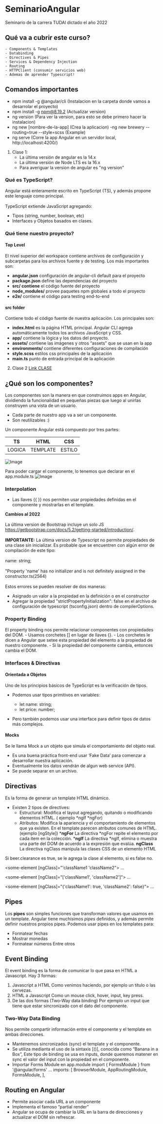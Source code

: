 # SeminarioAngular
Seminario de la carrera TUDAI dictado el año 2022

## Qué va a cubrir este curso?
    - Components & Templates
    - Databinding
    - Directives & Pipes
    - Services & Dependency Injection
    - Routing
    - HTTPClient (consumir servicios web)
    - Ademas de aprender Typescript!

## Comandos importantes
- npm install -g @angular/cli (Instalacion en la carpeta donde vamos a desarrolar el proyecto)
- npm install -g npm@8.19.2 (Actualizar version)
- ng version (Para ver la version, para esto se debe primero hacer la instalacion)
-  ng new [nombre-de-la-app] (Crea la aplicacion)
    -ng new brewery --routing=true --style=scss (Example)
- ng serve (Corre la app Angular en un servidor local, http://localhost:4200/)

1. Clase 1:
    - La última versión de angular es la 14.x
    - La última versión de Node LTS es la 16.x
    - Para averiguar la version de angular es  "ng version"

### Qué es TypeScript?
Angular está enteramente escrito en TypeScript (TS), y además propone este lenguaje como principal.
<br></br>
TypeScript extiende JavaScript agregando:
- Tipos (string, number, boolean, etc)
- Interfaces y Objetos basados en clases.


### Qué tiene nuestro proyecto?
#### Top Level
El nivel superior del workspace contiene archivos de configuración y subcarpetas para los archivos fuente y de testing. Los más importantes son:
- **angular.json** configuración de angular-cli default para el proyecto
- **package.json** define las dependencias del proyecto
- **src/ contiene** el código fuente del proyecto
- **node_modules/** provee paquetes npm globales a todo el proyecto
- **e2e/** contiene el código para testing end-to-end

#### src folder
Contiene todo el código fuente de nuestra aplicación. Los principales son:
- **index.html** es la página HTML principal. Angular CLI agrega automáticamente todos los archivos JavaScript y CSS.
- **app/** contiene la lógica y los datos del proyecto.
- **assets/** contiene las imágenes y otros “assets” que se usan en la app
- **environments/** contiene diferentes configuraciones de compilación
- **style.scss** estilos css principales de la aplicación
- **main.ts** punto de entrada principal de la aplicación

2. Clase 2
[Link CLASE](https://youtu.be/fO74AMjx2fk)

## ¿Qué son los componentes?
Los componentes son la manera en que construimos apps en Angular, dividiendo la funcionalidad en pequeñas piezas que luego al unirlas construyen una vista de un usuario.
- Cada parte de nuestro app va a ser un componente.
- Son reutilizables :) 

Un componente Angular está compuesto por tres partes:

| TS | HTML | CSS |
|--|--|--|
| LOGICA | TEMPLATE | ESTILO |

![Image](https://codigoonclick.com/wp-content/uploads/2018/03/conoce-angular-componentes.png)

Para poder cargar el componente, lo tenemos que declarar en el app.module.ts
![Image](https://media.geeksforgeeks.org/wp-content/uploads/20200423180639/gfg_entrycomponent_1.png)

### Interpolation
- Las llaves {{ }} nos permiten usar propiedades definidas en el componente y mostrarlas en el template.

**Cambios al 2022**
<br></br>
La última version de Bootstrap incluye un solo JS <https://getbootstrap.com/docs/5.2/getting-started/introduction/>.
<br></br>
**IMPORTANTE:** La última version de Typescript no permite propiedades de una clase sin inicializar. Es probable que se encuentren con algún error de compilación de este tipo: 
<br></br>
name: string;
<br></br>
"Property 'name' has no initializer and is not definitely assigned in the constructor.ts(2564)
<br></br>
Estos errores se pueden resolver de dos maneras:
   - Asignado un valor a la propiedad en la definición o en el constructor
   - Agregar la propiedad "strictPropertyInitialization": false  en el archivo de configuración de typescript (tsconfig.json) dentro de compilerOptions.

### Property Binding
El property binding nos permite relacionar componentes con propiedades del DOM.
    - Usamos corchetes [] en lugar de llaves {}.
    - Los corchetes le dicen a Angular que setee esta propiedad del elemento a la propiedad de nuestro componente.
    - Si la propiedad del componente cambia, entonces cambia el DOM.

### Interfaces & Directivas

#### Orientada a Objetos
Uno de los principios básicos de TypeScript es la verificación de tipos.
- Podemos usar tipos primitivos en variables:
    - let name: string;
    - let price: number;

- Pero también podemos usar una interface para definir tipos de datos más complejos.

#### Mocks
Se le llama Mock a un objeto que simula el comportamiento del objeto real.
- Es una buena práctica front-end usar ‘Fake Data’ para comenzar a desarrollar nuestra aplicación.
- Eventualmente los datos vendrán de algun web service (API).
- Se puede separar en un archivo. 

## Directivas
Es la forma de generar un template HTML dinámico.
- Existen 2 tipos de directives:
    - Estructural: Modifica el layout agregando, quitando o modificando elementos HTML. ( ejemplo *ngIf *ngFor)
    - Atributos: Modifica la apariencia y el comportamiento de elementos que ya existen. En el template parecen atributos comunes de HTML. (ejemplo [ngStyle])
***ngFor** La directiva *ngFor repite el elemento por cada item en la colección.
***ngIf** La directiva *ngIf, elimina o muestra una parte del DOM de acuerdo a la expresión que evalúa.
**ngClass** La directiva ngClass manipula las clases CSS de un elemento HTML
        <tr *ngFor="let producto of productos" [ngClas]="{'clearence': beer.clearence}">
Si beer.clearance es true, se le agrega la clase al elemento, si es false no.

<some-element [ngClass]="'className1 'className2">
…
</some-element>

<some-element [ngClass]="['className1', 'className2']">
…
</some-element>

<some-element [ngClass]="{'className1': true, 'className2': false}">
…
</some-element>

## Pipes
Los **pipes** son simples funciones que transforman valores que usamos en un template.
Angular tiene muchísimos *pipes* definidos, y además permite definir nuestros propios pipes.
Podemos usar pipes en los templates para:
- Formatear fechas
- Mostrar monedas
- Formatear números
Entre otros

## Event Binding
El event binding es la forma de comunicar lo que pasa en HTML a Javascript.
Hay 3 formas:
1. Javascript a HTML
Como venimos haciendo, por ejemplo un título o las cervezas.
2. HTML a Javascript
Como un mouse click, hover, input, key press.
3. De las dos formas (Two-Way data binding)
Por ejemplo un input que tiene que estar sincronizado con el dato del componente.

### Two-Way Data Binding
Nos permite compartir información entre el componente y el template en ambas direcciones.
- Mantenemos sincronizados (sync) el template y el componente.
- Se utiliza medianta el uso de la sintaxis [()], conocida como “Banana in a Box”, Este tipo de binding se usa en inputs, donde queremos matener en sync el valor del input con la propiedad en el componente. 
- Importar Forms Module en app.module
import { FormsModule } from '@angular/forms'
...
 imports: [
    BrowserModule,
    AppRoutingModule,
    FormsModule,
  ],

## Routing en Angular
- Permite asociar cada URL a un componente
- Implementa el famoso “partial render”
- Angular se ocupa de cambiar la URL en la barra de direcciones y actualizar el DOM sin refrescar.




